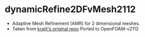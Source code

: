 # dynamicRefine2DFvMesh2112

* Adaptive Mesh Refinement (AMR) for 2 dimensional meshes. 
* Taken from [krajit's original repo](git@github.com:krajit/dynamicRefine2DFvMesh.git) Ported to OpenFOAM-v2112
